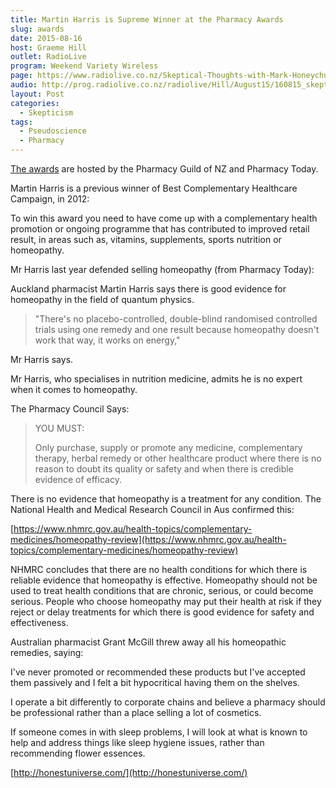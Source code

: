 ```yaml
---
title: Martin Harris is Supreme Winner at the Pharmacy Awards
slug: awards
date: 2015-08-16
host: Graeme Hill
outlet: RadioLive
program: Weekend Variety Wireless
page: https://www.radiolive.co.nz/Skeptical-Thoughts-with-Mark-Honeychurch/tabid/506/articleID/94312/Default.aspx
audio: http://prog.radiolive.co.nz/radiolive/Hill/August15/160815_skepticalthoughts.mp3
layout: Post
categories:
  - Skepticism
tags:
  - Pseudoscience
  - Pharmacy
---
```


[The awards](http://www.pharmacyawards.co.nz/winners-2015/) are hosted by the Pharmacy Guild of NZ and Pharmacy Today.

<!-- more -->

Martin Harris is a previous winner of Best Complementary Healthcare Campaign, in 2012:

To win this award you need to have come up with a complementary health promotion or ongoing programme that has contributed to improved retail result, in areas such as, vitamins, supplements, sports nutrition or homeopathy.

Mr Harris last year defended selling homeopathy (from Pharmacy Today):

Auckland pharmacist Martin Harris says there is good evidence for homeopathy in the field of quantum physics.

> "There's no placebo-controlled, double-blind randomised controlled trials using one remedy and one result because homeopathy doesn't work that way, it works on energy,"

Mr Harris says.

Mr Harris, who specialises in nutrition medicine, admits he is no expert when it comes to homeopathy.

The Pharmacy Council Says:

> YOU MUST:
>
> Only purchase, supply or promote any medicine, complementary therapy, herbal remedy or other healthcare product where there is no reason to doubt its quality or safety and when there is credible evidence of efficacy.

There is no evidence that homeopathy is a treatment for any condition. The National Health and Medical Research Council in Aus confirmed this:

[https://www.nhmrc.gov.au/health-topics/complementary-medicines/homeopathy-review](https://www.nhmrc.gov.au/health-topics/complementary-medicines/homeopathy-review)

NHMRC concludes that there are no health conditions for which there is reliable evidence that homeopathy is effective. Homeopathy should not be used to treat health conditions that are chronic, serious, or could become serious. People who choose homeopathy may put their health at risk if they reject or delay treatments for which there is good evidence for safety and effectiveness.

Australian pharmacist Grant McGill threw away all his homeopathic remedies, saying:

I've never promoted or recommended these products but I've accepted them passively and I felt a bit hypocritical having them on the shelves.

I operate a bit differently to corporate chains and believe a pharmacy should be professional rather than a place selling a lot of cosmetics.

If someone comes in with sleep problems, I will look at what is known to help and address things like sleep hygiene issues, rather than recommending flower essences.

[http://honestuniverse.com/](http://honestuniverse.com/)
